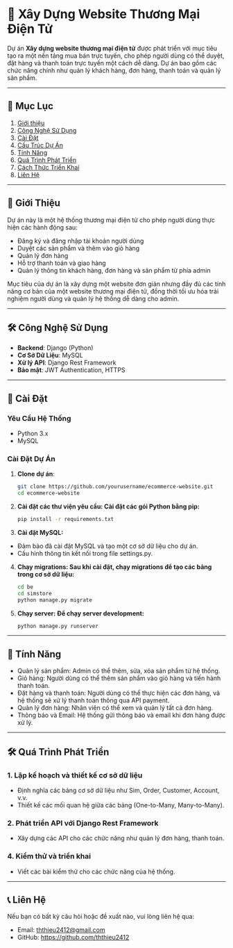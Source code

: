 # 🛒 **Xây Dựng Website Thương Mại Điện Tử**

Dự án **Xây dựng website thương mại điện tử** được phát triển với mục tiêu tạo ra một nền tảng mua bán trực tuyến, cho phép người dùng có thể duyệt, đặt hàng và thanh toán trực tuyến một cách dễ dàng. Dự án bao gồm các chức năng chính như quản lý khách hàng, đơn hàng, thanh toán và quản lý sản phẩm.

---

## 📑 Mục Lục
1. [Giới thiệu](#giới-thiệu)
2. [Công Nghệ Sử Dụng](#công-nghệ-sử-dụng)
3. [Cài Đặt](#cài-đặt)
4. [Cấu Trúc Dự Án](#cấu-trúc-dự-án)
5. [Tính Năng](#tính-năng)
6. [Quá Trình Phát Triển](#quá-trình-phát-triển)
7. [Cách Thức Triển Khai](#cách-thức-triển-khai)
8. [Liên Hệ](#liên-hệ)

---

## 🚀 **Giới Thiệu**

Dự án này là một hệ thống thương mại điện tử cho phép người dùng thực hiện các hành động sau:
- Đăng ký và đăng nhập tài khoản người dùng
- Duyệt các sản phẩm và thêm vào giỏ hàng
- Quản lý đơn hàng
- Hỗ trợ thanh toán và giao hàng
- Quản lý thông tin khách hàng, đơn hàng và sản phẩm từ phía admin

Mục tiêu của dự án là xây dựng một website đơn giản nhưng đầy đủ các tính năng cơ bản của một website thương mại điện tử, đồng thời tối ưu hóa trải nghiệm người dùng và quản lý hệ thống dễ dàng cho admin.

---

## 🛠️ **Công Nghệ Sử Dụng**

- **Backend**: Django (Python)
- **Cơ Sở Dữ Liệu**: MySQL
- **Xử lý API**: Django Rest Framework
- **Bảo mật**: JWT Authentication, HTTPS

---

## 📝 **Cài Đặt**

### Yêu Cầu Hệ Thống
- Python 3.x
- MySQL

### Cài Đặt Dự Án
1. **Clone dự án**:
   ```bash
   git clone https://github.com/yourusername/ecommerce-website.git
   cd ecommerce-website

2. **Cài đặt các thư viện yêu cầu: Cài đặt các gói Python bằng pip:**
   ```bash
   pip install -r requirements.txt

3. **Cài đặt MySQL:**
  - Đảm bảo đã cài đặt MySQL và tạo một cơ sở dữ liệu cho dự án.
  - Cấu hình thông tin kết nối trong file settings.py.

4. **Chạy migrations: Sau khi cài đặt, chạy migrations để tạo các bảng trong cơ sở dữ liệu:**
   ```bash
   cd be
   cd simstore
   python manage.py migrate

5. **Chạy server: Để chạy server development:**
   ```bash
   python manage.py runserver

--- 

## 🔑 Tính Năng
- Quản lý sản phẩm: Admin có thể thêm, sửa, xóa sản phẩm từ hệ thống.
- Giỏ hàng: Người dùng có thể thêm sản phẩm vào giỏ hàng và tiến hành thanh toán.
- Đặt hàng và thanh toán: Người dùng có thể thực hiện các đơn hàng, và hệ thống sẽ xử lý thanh toán thông qua API payment.
- Quản lý đơn hàng: Nhân viên có thể xem và quản lý tất cả đơn hàng.
- Thông báo và Email: Hệ thống gửi thông báo và email khi đơn hàng được xử lý.

---

## 🛠️ Quá Trình Phát Triển
### 1. **Lập kế hoạch và thiết kế cơ sở dữ liệu**
- Định nghĩa các bảng cơ sở dữ liệu như Sim, Order, Customer, Account, v.v.
- Thiết kế các mối quan hệ giữa các bảng (One-to-Many, Many-to-Many).

### 2. **Phát triển API với Django Rest Framework**
- Xây dựng các API cho các chức năng như quản lý đơn hàng, thanh toán.

### 4. Kiểm thử và triển khai
- Viết các bài kiểm thử cho các chức năng của hệ thống.

---

## 📞 Liên Hệ
Nếu bạn có bất kỳ câu hỏi hoặc đề xuất nào, vui lòng liên hệ qua:
- Email: ththieu2412@gmail.com
- GitHub: https://github.com/ththieu2412

